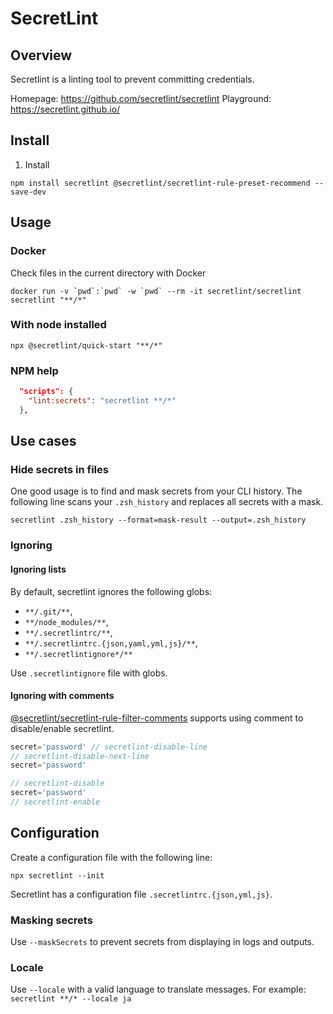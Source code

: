 # SecretLint <!-- omit in toc -->

## Overview

Secretlint is a linting tool to prevent committing credentials.

Homepage: <https://github.com/secretlint/secretlint>
Playground: <https://secretlint.github.io/>

## Install

1. Install

```shell
npm install secretlint @secretlint/secretlint-rule-preset-recommend --save-dev
```

## Usage

### Docker

Check files in the current directory with Docker

```shell
docker run -v `pwd`:`pwd` -w `pwd` --rm -it secretlint/secretlint secretlint "**/*"
```

### With node installed

```shell
npx @secretlint/quick-start "**/*"
```

### NPM help

```json
  "scripts": {
    "lint:secrets": "secretlint **/*"
  },
```

## Use cases

### Hide secrets in files

One good usage is to find and mask secrets from your CLI history.
The following line scans your `.zsh_history` and replaces all secrets with a mask.

```shell
secretlint .zsh_history --format=mask-result --output=.zsh_history
```

### Ignoring

#### Ignoring lists

By default, secretlint ignores the following globs:

- `**/.git/**`,
- `**/node_modules/**`,
- `**/.secretlintrc/**`,
- `**/.secretlintrc.{json,yaml,yml,js}/**`,
- `**/.secretlintignore*/**`

Use `.secretlintignore` file with globs.

#### Ignoring with comments

[@secretlint/secretlint-rule-filter-comments](https://www.npmjs.com/package/@secretlint/secretlint-rule-filter-comments) supports using comment to disable/enable secretlint.

```php
secret='password' // secretlint-disable-line
// secretlint-disable-next-line
secret='password'
```

```php
// secretlint-disable
secret='password'
// secretlint-enable
```

## Configuration

Create a configuration file with the following line:

```shell
npx secretlint --init
```

Secretlint has a configuration file `.secretlintrc.{json,yml,js}`.

### Masking secrets

Use `--maskSecrets` to prevent secrets from displaying in logs and outputs.

### Locale

Use `--locale` with a valid language to translate messages. For example: `secretlint **/* --locale ja`
